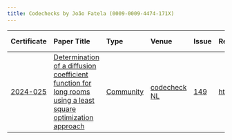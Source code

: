 ```yaml
---
title: Codechecks by João Fatela (0009-0009-4474-171X)
---
```



|Certificate |Paper Title                                                                                                 |Type      |Venue        |Issue |Report                                  |Check date |
|:-------|:---------------------------------------------|:------------------|:------------------|:---|:--------------------------|:------------------|
|[2024-025](https://codecheck.org.uk/register/certs/2024-025/)|[Determination of a diffusion coefficient function for long rooms using a least square optimization approach](https://pure.tue.nl/ws/portalfiles/portal/339520759/IN_2024_3491.pdf)|[Community](https://codecheck.org.uk/register/venues/communities)|[codecheck NL](https://codecheck.org.uk/register/venues/communities/codecheck_nl)|[149](https://github.com/codecheckers/register/issues/149)|https://doi.org/10.5281/zenodo.15023714 |2024-11-08 |

